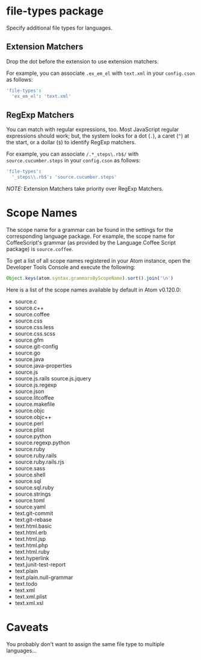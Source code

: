 # file-types package

Specify additional file types for languages.

## Extension Matchers

Drop the dot before the extension to use extension matchers.

For example, you can associate `.ex_em_el` with `text.xml` in your `config.cson`
as follows:

```cson
'file-types':
  'ex_em_el': 'text.xml'
```

## RegExp Matchers

You can match with regular expressions, too.  Most JavaScript regular
expressions should work; but, the system looks for a dot (`.`), a caret (`^`) at
the start, or a dollar (`$`) to identify RegExp matchers.

For example, you can associate `/.*_steps\.rb$/` with `source.cucumber.steps` in
your `config.cson` as follows:

```cson
'file-types':
  '_steps\\.rb$': 'source.cucumber.steps'
```

*NOTE:* Extension Matchers take priority over RegExp Matchers.

# Scope Names

The scope name for a grammar can be found in the settings for the corresponding
language package.  For example, the scope name for CoffeeScript's grammar (as
provided by the Language Coffee Script package) is `source.coffee`.

To get a list of all scope names registered in your Atom instance, open the
Developer Tools Console and execute the following:

```javascript
Object.keys(atom.syntax.grammarsByScopeName).sort().join('\n')
```

Here is a list of the scope names available by default in Atom v0.120.0:

 *  source.c
 *  source.c++
 *  source.coffee
 *  source.css
 *  source.css.less
 *  source.css.scss
 *  source.gfm
 *  source.git-config
 *  source.go
 *  source.java
 *  source.java-properties
 *  source.js
 *  source.js.rails source.js.jquery
 *  source.js.regexp
 *  source.json
 *  source.litcoffee
 *  source.makefile
 *  source.objc
 *  source.objc++
 *  source.perl
 *  source.plist
 *  source.python
 *  source.regexp.python
 *  source.ruby
 *  source.ruby.rails
 *  source.ruby.rails.rjs
 *  source.sass
 *  source.shell
 *  source.sql
 *  source.sql.ruby
 *  source.strings
 *  source.toml
 *  source.yaml
 *  text.git-commit
 *  text.git-rebase
 *  text.html.basic
 *  text.html.erb
 *  text.html.jsp
 *  text.html.php
 *  text.html.ruby
 *  text.hyperlink
 *  text.junit-test-report
 *  text.plain
 *  text.plain.null-grammar
 *  text.todo
 *  text.xml
 *  text.xml.plist
 *  text.xml.xsl

# Caveats

You probably don't want to assign the same file type to multiple languages...
